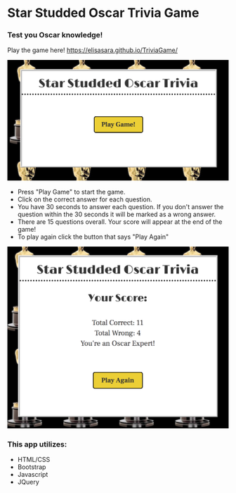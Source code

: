# Star Studded Oscar Trivia Game

### Test you Oscar knowledge!

Play the game here! https://elisasara.github.io/TriviaGame/

![Main Screen](/assets/images/mainImage.png)

* Press "Play Game" to start the game.
* Click on the correct answer for each question.
* You have 30 seconds to answer each question. If you don't answer the question within the 30 seconds it will be marked as a wrong answer.
* There are 15 questions overall. Your score will appear at the end of the game!
* To play again click the button that says "Play Again"

![Score](/assets/images/score.png)

### This app utilizes:
* HTML/CSS
* Bootstrap
* Javascript
* JQuery
